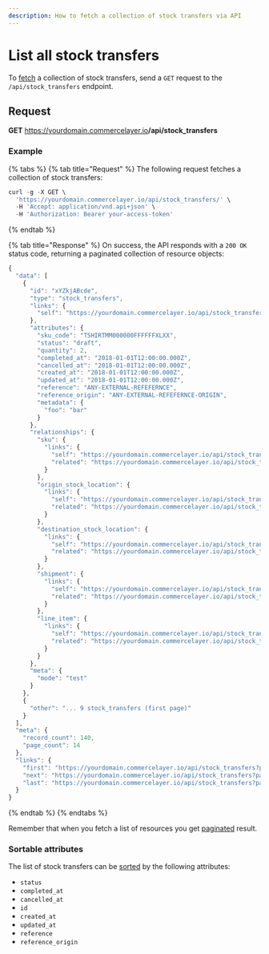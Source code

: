 ```yaml
---
description: How to fetch a collection of stock transfers via API
---
```


# List all stock transfers

To <a href="https://docs.commercelayer.io/developers/fetching-resources" target="_blank">fetch</a> a collection of stock transfers, send a `GET` request to the `/api/stock_transfers` endpoint.

## Request

**GET** https://yourdomain.commercelayer.io<b>/api/stock_transfers</b>

### **Example**

{% tabs %}
{% tab title="Request" %}
The following request fetches a collection of stock transfers:

```javascript
curl -g -X GET \
  'https://yourdomain.commercelayer.io/api/stock_transfers/' \
  -H 'Accept: application/vnd.api+json' \
  -H 'Authorization: Bearer your-access-token'
```
{% endtab %}

{% tab title="Response" %}
On success, the API responds with a `200 OK` status code, returning a paginated collection of resource objects:

```javascript
{
  "data": [
    {
      "id": "xYZkjABcde",
      "type": "stock_transfers",
      "links": {
        "self": "https://yourdomain.commercelayer.io/api/stock_transfers/xYZkjABcde"
      },
      "attributes": {
        "sku_code": "TSHIRTMM000000FFFFFFXLXX",
        "status": "draft",
        "quantity": 2,
        "completed_at": "2018-01-01T12:00:00.000Z",
        "cancelled_at": "2018-01-01T12:00:00.000Z",
        "created_at": "2018-01-01T12:00:00.000Z",
        "updated_at": "2018-01-01T12:00:00.000Z",
        "reference": "ANY-EXTERNAL-REFEFERNCE",
        "reference_origin": "ANY-EXTERNAL-REFEFERNCE-ORIGIN",
        "metadata": {
          "foo": "bar"
        }
      },
      "relationships": {
        "sku": {
          "links": {
            "self": "https://yourdomain.commercelayer.io/api/stock_transfers/xYZkjABcde/relationships/sku",
            "related": "https://yourdomain.commercelayer.io/api/stock_transfers/xYZkjABcde/sku"
          }
        },
        "origin_stock_location": {
          "links": {
            "self": "https://yourdomain.commercelayer.io/api/stock_transfers/xYZkjABcde/relationships/origin_stock_location",
            "related": "https://yourdomain.commercelayer.io/api/stock_transfers/xYZkjABcde/origin_stock_location"
          }
        },
        "destination_stock_location": {
          "links": {
            "self": "https://yourdomain.commercelayer.io/api/stock_transfers/xYZkjABcde/relationships/destination_stock_location",
            "related": "https://yourdomain.commercelayer.io/api/stock_transfers/xYZkjABcde/destination_stock_location"
          }
        },
        "shipment": {
          "links": {
            "self": "https://yourdomain.commercelayer.io/api/stock_transfers/xYZkjABcde/relationships/shipment",
            "related": "https://yourdomain.commercelayer.io/api/stock_transfers/xYZkjABcde/shipment"
          }
        },
        "line_item": {
          "links": {
            "self": "https://yourdomain.commercelayer.io/api/stock_transfers/xYZkjABcde/relationships/line_item",
            "related": "https://yourdomain.commercelayer.io/api/stock_transfers/xYZkjABcde/line_item"
          }
        }
      },
      "meta": {
        "mode": "test"
      }
    },
    {
      "other": "... 9 stock_transfers (first page)"
    }
  ],
  "meta": {
    "record_count": 140,
    "page_count": 14
  },
  "links": {
    "first": "https://yourdomain.commercelayer.io/api/stock_transfers?page[number]=1&page[size]=10",
    "next": "https://yourdomain.commercelayer.io/api/stock_transfers?page[number]=2&page[size]=10",
    "last": "https://yourdomain.commercelayer.io/api/stock_transfers?page[number]=14&page[size]=10"
  }
}
```
{% endtab %}
{% endtabs %}

Remember that when you fetch a list of resources you get <a href="https://docs.commercelayer.io/developers/pagination" target="_blank">paginated</a> result.

### Sortable attributes

The list of stock transfers can be <a href="https://docs.commercelayer.io/developers/sorting-results" target="_blank">sorted</a> by the following attributes:

* `status`
* `completed_at`
* `cancelled_at`
* `id`
* `created_at`
* `updated_at`
* `reference`
* `reference_origin`

